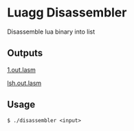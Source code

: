 # Luagg Disassembler
Disassemble lua binary into list

## Outputs
[1.out.lasm](tests/1.out.lasm)

[lsh.out.lasm](tests/lsh.out.lasm)

## Usage
```shell
$ ./disassembler <input>
```
